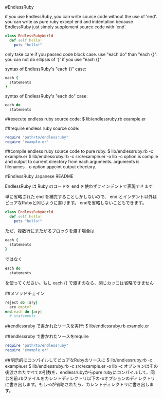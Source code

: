 #EndlessRuby

if you use EndlessRuby, you can write source code without the use of 'end'.
you can write as pure ruby except end and indentation because EndlessRuby just simply supplement source code with 'end'.

```ruby
class EndlessRubyWorld
  def self.hello!
    puts "hello!"
```

only take care if you passed code block case. use "each do" than "each {}".
you can not do ellipsis of '}' if you use "each {}"

syntax of EndlessRuby's "each {}" case:

```ruby
each {
  statements
}
```

syntax of EndlessRuby's "each do" case:

```ruby
each do
  statements
```
##execute endless ruby source code:
	$ lib/endlessruby.rb example.er

##require endless ruby source code:

```ruby
require "path/to/endlessruby"
require "example.er"
```

##compile endless ruby source code to pure ruby.
	$ lib/endlessruby.rb -c example.er
	$ lib/endlessruby.rb -c src/example.er -o lib
-c option is compile and output to current directory from each arguments. arguments is filenames.
-o option appoint output directory.

#EndlessRuby Japanese README

EndlessRuby は Ruby のコードを end を使わずにインデントで表現できます

単に省略された end を補完することしかしないので、 end とインデント以外はピュアなRubyと同じように書けます。
endを省略しないこともできます。

```ruby
class EndlessRubyWorld
  def self.hello!
    puts "hello!"
```
ただ、複数行にまたがるブロックを渡す場合は

```ruby
each {
  statements
}
```
ではなく

```ruby
each do
  statements
```

を使ってください。もし each {} で渡すのなら、閉じカッコは省略できません  

##メソッドチェイン
```ruby
reject do |ary|
  ary.empty?
end.each do |ary|
  # statements
```

##endlessruby で書かれたソースを実行:
	$ lib/endlessruby.rb example.er

##endlessruby で書かれたソースをrequire
```ruby
require "path/to/endlessruby"
require "example.er"
```

##明示的にコンパイルしてピュアなRubyのソースに
	$ lib/endlessruby.rb -c example.er
	$ lib/endlessruby.rb -c src/example.er -o lib
-c オプションはその後渡されたすべての引数を、endlessrubyからpure rubyにコンパイルして、同じ名前.rbファイルをカレントディレクトリ以下の-oオプションのディレクトリに書き出します。もし-oが省略されたら、カレントディレクトリに書き出します。